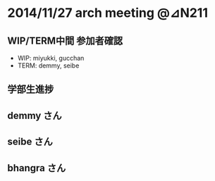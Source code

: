 # 2014/11/27 arch meeting @⊿N211
## WIP/TERM中間 参加者確認
* WIP: miyukki, gucchan
* TERM: demmy, seibe

## 学部生進捗
## demmy さん
## seibe さん
## bhangra さん
